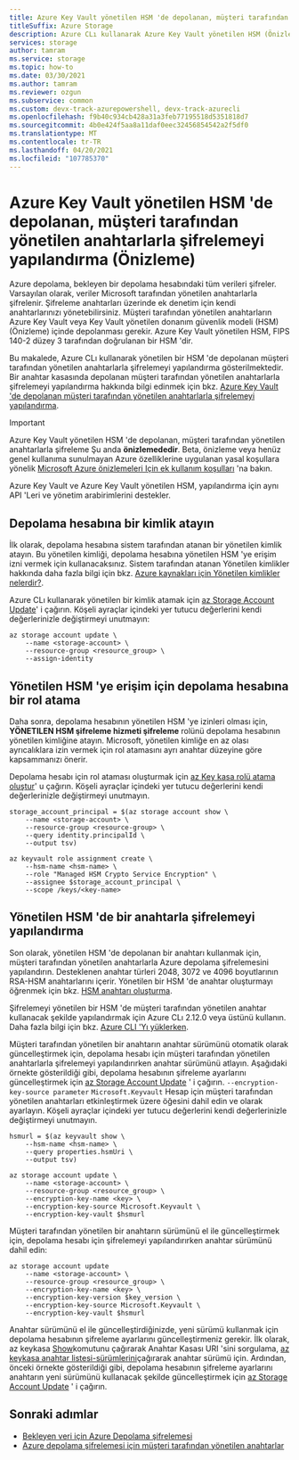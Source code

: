 ```yaml
---
title: Azure Key Vault yönetilen HSM 'de depolanan, müşteri tarafından yönetilen anahtarlarla şifrelemeyi yapılandırma (Önizleme)
titleSuffix: Azure Storage
description: Azure CLı kullanarak Azure Key Vault yönetilen HSM (Önizleme) içinde depolanan müşteri tarafından yönetilen anahtarlarla Azure depolama şifrelemesini yapılandırma hakkında bilgi edinin.
services: storage
author: tamram
ms.service: storage
ms.topic: how-to
ms.date: 03/30/2021
ms.author: tamram
ms.reviewer: ozgun
ms.subservice: common
ms.custom: devx-track-azurepowershell, devx-track-azurecli
ms.openlocfilehash: f9b40c934cb428a31a3feb77195518d5351818d7
ms.sourcegitcommit: 4b0e424f5aa8a11daf0eec32456854542a2f5df0
ms.translationtype: MT
ms.contentlocale: tr-TR
ms.lasthandoff: 04/20/2021
ms.locfileid: "107785370"
---
```

# <a name="configure-encryption-with-customer-managed-keys-stored-in-azure-key-vault-managed-hsm-preview"></a>Azure Key Vault yönetilen HSM 'de depolanan, müşteri tarafından yönetilen anahtarlarla şifrelemeyi yapılandırma (Önizleme)

Azure depolama, bekleyen bir depolama hesabındaki tüm verileri şifreler. Varsayılan olarak, veriler Microsoft tarafından yönetilen anahtarlarla şifrelenir. Şifreleme anahtarları üzerinde ek denetim için kendi anahtarlarınızı yönetebilirsiniz. Müşteri tarafından yönetilen anahtarların Azure Key Vault veya Key Vault yönetilen donanım güvenlik modeli (HSM) (Önizleme) içinde depolanması gerekir. Azure Key Vault yönetilen HSM, FIPS 140-2 düzey 3 tarafından doğrulanan bir HSM 'dir.

Bu makalede, Azure CLı kullanarak yönetilen bir HSM 'de depolanan müşteri tarafından yönetilen anahtarlarla şifrelemeyi yapılandırma gösterilmektedir. Bir anahtar kasasında depolanan müşteri tarafından yönetilen anahtarlarla şifrelemeyi yapılandırma hakkında bilgi edinmek için bkz. [Azure Key Vault 'de depolanan müşteri tarafından yönetilen anahtarlarla şifrelemeyi yapılandırma](customer-managed-keys-configure-key-vault.md).

> [!IMPORTANT]
>
> Azure Key Vault yönetilen HSM 'de depolanan, müşteri tarafından yönetilen anahtarlarla şifreleme Şu anda **önizlemededir**. Beta, önizleme veya henüz genel kullanıma sunulmayan Azure özelliklerine uygulanan yasal koşullara yönelik [Microsoft Azure önizlemeleri Için ek kullanım koşulları](https://azure.microsoft.com/support/legal/preview-supplemental-terms/) 'na bakın.
>
> Azure Key Vault ve Azure Key Vault yönetilen HSM, yapılandırma için aynı API 'Leri ve yönetim arabirimlerini destekler.

## <a name="assign-an-identity-to-the-storage-account"></a>Depolama hesabına bir kimlik atayın

İlk olarak, depolama hesabına sistem tarafından atanan bir yönetilen kimlik atayın. Bu yönetilen kimliği, depolama hesabına yönetilen HSM 'ye erişim izni vermek için kullanacaksınız. Sistem tarafından atanan Yönetilen kimlikler hakkında daha fazla bilgi için bkz. [Azure kaynakları için Yönetilen kimlikler nelerdir?](../../active-directory/managed-identities-azure-resources/overview.md).

Azure CLı kullanarak yönetilen bir kimlik atamak için [az Storage Account Update](/cli/azure/storage/account#az_storage_account_update)' i çağırın. Köşeli ayraçlar içindeki yer tutucu değerlerini kendi değerlerinizle değiştirmeyi unutmayın:

```azurecli
az storage account update \
    --name <storage-account> \
    --resource-group <resource_group> \
    --assign-identity
```

## <a name="assign-a-role-to-the-storage-account-for-access-to-the-managed-hsm"></a>Yönetilen HSM 'ye erişim için depolama hesabına bir rol atama

Daha sonra, depolama hesabının yönetilen HSM 'ye izinleri olması için, **YÖNETILEN HSM şifreleme hizmeti şifreleme** rolünü depolama hesabının yönetilen kimliğine atayın. Microsoft, yönetilen kimliğe en az olası ayrıcalıklara izin vermek için rol atamasını ayrı anahtar düzeyine göre kapsammanızı önerir.

Depolama hesabı için rol ataması oluşturmak için [az Key kasa rolü atama oluştur](/cli/azure/role/assignment#az_role_assignment_create)' u çağırın. Köşeli ayraçlar içindeki yer tutucu değerlerini kendi değerlerinizle değiştirmeyi unutmayın.
  
```azurecli
storage_account_principal = $(az storage account show \
    --name <storage-account> \
    --resource-group <resource-group> \
    --query identity.principalId \
    --output tsv)

az keyvault role assignment create \
    --hsm-name <hsm-name> \
    --role "Managed HSM Crypto Service Encryption" \
    --assignee $storage_account_principal \
    --scope /keys/<key-name>
```

## <a name="configure-encryption-with-a-key-in-the-managed-hsm"></a>Yönetilen HSM 'de bir anahtarla şifrelemeyi yapılandırma

Son olarak, yönetilen HSM 'de depolanan bir anahtarı kullanmak için, müşteri tarafından yönetilen anahtarlarla Azure depolama şifrelemesini yapılandırın. Desteklenen anahtar türleri 2048, 3072 ve 4096 boyutlarının RSA-HSM anahtarlarını içerir. Yönetilen bir HSM 'de anahtar oluşturmayı öğrenmek için bkz. [HSM anahtarı oluşturma](../../key-vault/managed-hsm/key-management.md#create-an-hsm-key).

Şifrelemeyi yönetilen bir HSM 'de müşteri tarafından yönetilen anahtar kullanacak şekilde yapılandırmak için Azure CLı 2.12.0 veya üstünü kullanın. Daha fazla bilgi için bkz. [Azure CLI 'Yı yüklerken](/cli/azure/install-azure-cli).

Müşteri tarafından yönetilen bir anahtarın anahtar sürümünü otomatik olarak güncelleştirmek için, depolama hesabı için müşteri tarafından yönetilen anahtarlarla şifrelemeyi yapılandırırken anahtar sürümünü atlayın. Aşağıdaki örnekte gösterildiği gibi, depolama hesabının şifreleme ayarlarını güncelleştirmek için [az Storage Account Update](/cli/azure/storage/account#az_storage_account_update) ' i çağırın. `--encryption-key-source parameter` `Microsoft.Keyvault` Hesap için müşteri tarafından yönetilen anahtarları etkinleştirmek üzere öğesini dahil edin ve olarak ayarlayın. Köşeli ayraçlar içindeki yer tutucu değerlerini kendi değerlerinizle değiştirmeyi unutmayın.

```azurecli
hsmurl = $(az keyvault show \
    --hsm-name <hsm-name> \
    --query properties.hsmUri \
    --output tsv)

az storage account update \
    --name <storage-account> \
    --resource-group <resource_group> \
    --encryption-key-name <key> \
    --encryption-key-source Microsoft.Keyvault \
    --encryption-key-vault $hsmurl
```

Müşteri tarafından yönetilen bir anahtarın sürümünü el ile güncelleştirmek için, depolama hesabı için şifrelemeyi yapılandırırken anahtar sürümünü dahil edin:

```azurecli-interactive
az storage account update
    --name <storage-account> \
    --resource-group <resource_group> \
    --encryption-key-name <key> \
    --encryption-key-version $key_version \
    --encryption-key-source Microsoft.Keyvault \
    --encryption-key-vault $hsmurl
```

Anahtar sürümünü el ile güncelleştirdiğinizde, yeni sürümü kullanmak için depolama hesabının şifreleme ayarlarını güncelleştirmeniz gerekir. İlk olarak, az keykasa [Show](/cli/azure/keyvault#az_keyvault_show)komutunu çağırarak Anahtar Kasası URI 'sini sorgulama, [az keykasa anahtar listesi-sürümlerini](/cli/azure/keyvault/key#az_keyvault_key_list_versions)çağırarak anahtar sürümü için. Ardından, önceki örnekte gösterildiği gibi, depolama hesabının şifreleme ayarlarını anahtarın yeni sürümünü kullanacak şekilde güncelleştirmek için [az Storage Account Update](/cli/azure/storage/account#az_storage_account_update) ' i çağırın.

## <a name="next-steps"></a>Sonraki adımlar

- [Bekleyen veri için Azure Depolama şifrelemesi](storage-service-encryption.md)
- [Azure depolama şifrelemesi için müşteri tarafından yönetilen anahtarlar](customer-managed-keys-overview.md)
